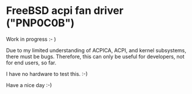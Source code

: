 #  FreeBSD acpi fan driver ("PNP0C0B")

Work in progress :- )

Due to my limited understanding of ACPICA, ACPI, and kernel subsystems, there must be bugs. Therefore, this can only be useful for developers, not for end users, so far.


I have no hardware to test this. :-)

Have a nice day :-)
